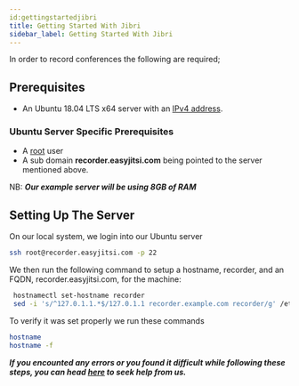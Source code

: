 ```yaml
---
id:gettingstartedjibri
title: Getting Started With Jibri
sidebar_label: Getting Started With Jibri
---
```


<!-- Global site tag (gtag.js) - Google Analytics -->
<script async src="https://www.googletagmanager.com/gtag/js?id=UA-163579416-2"></script>
<script>
  window.dataLayer = window.dataLayer || [];
  function gtag(){dataLayer.push(arguments);}
  gtag('js', new Date());

  gtag('config', 'UA-163579416-2');
</script>

In order to record conferences the following are required;

## Prerequisites

- An Ubuntu 18.04 LTS x64 server with an [IPv4 address](https://en.wikipedia.org/wiki/IPv4).

### Ubuntu Server Specific Prerequisites

- A [root]("https://geek-university.com/linux/root-account/") user
- A sub domain **recorder.easyjitsi.com** being pointed to the server mentioned above.

NB: **_Our example server will be using 8GB of RAM_**

## Setting Up The Server

On our local system, we login into our Ubuntu server

```bash
ssh root@recorder.easyjitsi.com -p 22
```

We then run the following command to setup a hostname, recorder, and an FQDN, recorder.easyjitsi.com, for the machine:

```bash
 hostnamectl set-hostname recorder
 sed -i 's/^127.0.1.1.*$/127.0.1.1 recorder.example.com recorder/g' /etc/hosts
```

To verify it was set properly we run these commands

```bash
hostname
hostname -f
```

**_If you encounted any errors or you found it difficult while following these steps, you can head [here](https://docs.easyjitsi.com/docs/help) to seek help from us._**
